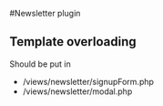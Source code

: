 #Newsletter plugin

## Template overloading
Should be put in 
 - /views/newsletter/signupForm.php
 - /views/newsletter/modal.php